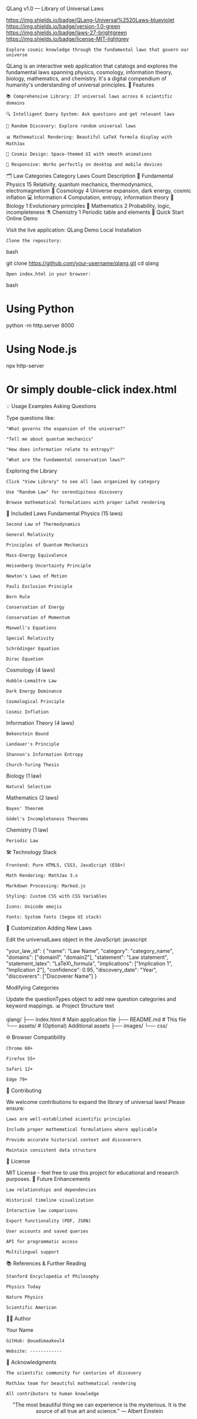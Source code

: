 QLang v1.0 — Library of Universal Laws

https://img.shields.io/badge/QLang-Universal%2520Laws-blueviolet
https://img.shields.io/badge/version-1.0-green
https://img.shields.io/badge/laws-27-brightgreen
https://img.shields.io/badge/license-MIT-lightgrey

    Explore cosmic knowledge through the fundamental laws that govern our universe

QLang is an interactive web application that catalogs and explores the fundamental laws spanning physics, cosmology, information theory, biology, mathematics, and chemistry. It's a digital compendium of humanity's understanding of universal principles.
🌟 Features

    📚 Comprehensive Library: 27 universal laws across 6 scientific domains

    🔍 Intelligent Query System: Ask questions and get relevant laws

    🎲 Random Discovery: Explore random universal laws

    📊 Mathematical Rendering: Beautiful LaTeX formula display with MathJax

    🎨 Cosmic Design: Space-themed UI with smooth animations

    📱 Responsive: Works perfectly on desktop and mobile devices

🗂️ Law Categories
Category	Laws Count	Description
🔬 Fundamental Physics	15	Relativity, quantum mechanics, thermodynamics, electromagnetism
🌌 Cosmology	4	Universe expansion, dark energy, cosmic inflation
💻 Information	4	Computation, entropy, information theory
🧬 Biology	1	Evolutionary principles
📐 Mathematics	2	Probability, logic, incompleteness
⚗️ Chemistry	1	Periodic table and elements
🚀 Quick Start
Online Demo

Visit the live application: QLang Demo
Local Installation

    Clone the repository:

bash

git clone https://github.com/your-username/qlang.git
cd qlang

    Open index.html in your browser:

bash

# Using Python
python -m http.server 8000

# Using Node.js
npx http-server

# Or simply double-click index.html

💡 Usage Examples
Asking Questions

Type questions like:

    "What governs the expansion of the universe?"

    "Tell me about quantum mechanics"

    "How does information relate to entropy?"

    "What are the fundamental conservation laws?"

Exploring the Library

    Click "View Library" to see all laws organized by category

    Use "Random Law" for serendipitous discovery

    Browse mathematical formulations with proper LaTeX rendering

🧩 Included Laws
Fundamental Physics (15 laws)

    Second Law of Thermodynamics

    General Relativity

    Principles of Quantum Mechanics

    Mass-Energy Equivalence

    Heisenberg Uncertainty Principle

    Newton's Laws of Motion

    Pauli Exclusion Principle

    Born Rule

    Conservation of Energy

    Conservation of Momentum

    Maxwell's Equations

    Special Relativity

    Schrödinger Equation

    Dirac Equation

Cosmology (4 laws)

    Hubble-Lemaître Law

    Dark Energy Dominance

    Cosmological Principle

    Cosmic Inflation

Information Theory (4 laws)

    Bekenstein Bound

    Landauer's Principle

    Shannon's Information Entropy

    Church-Turing Thesis

Biology (1 law)

    Natural Selection

Mathematics (2 laws)

    Bayes' Theorem

    Gödel's Incompleteness Theorems

Chemistry (1 law)

    Periodic Law

🛠️ Technology Stack

    Frontend: Pure HTML5, CSS3, JavaScript (ES6+)

    Math Rendering: MathJax 3.x

    Markdown Processing: Marked.js

    Styling: Custom CSS with CSS Variables

    Icons: Unicode emojis

    Fonts: System fonts (Segoe UI stack)

🔧 Customization
Adding New Laws

Edit the universalLaws object in the JavaScript:
javascript

"your_law_id": {
    "name": "Law Name",
    "category": "category_name",
    "domains": ["domain1", "domain2"],
    "statement": "Law statement",
    "statement_latex": "LaTeX\\_formula",
    "implications": ["Implication 1", "Implication 2"],
    "confidence": 0.95,
    "discovery_date": "Year",
    "discoverers": ["Discoverer Name"]
}

Modifying Categories

Update the questionTypes object to add new question categories and keyword mappings.
📊 Project Structure
text

qlang/
├── index.html          # Main application file
├── README.md           # This file
└── assets/             # (Optional) Additional assets
    ├── images/
    └── css/

🌐 Browser Compatibility

    Chrome 60+

    Firefox 55+

    Safari 12+

    Edge 79+

🤝 Contributing

We welcome contributions to expand the library of universal laws! Please ensure:

    Laws are well-established scientific principles

    Include proper mathematical formulations where applicable

    Provide accurate historical context and discoverers

    Maintain consistent data structure

📜 License

MIT License - feel free to use this project for educational and research purposes.
🎯 Future Enhancements

    Law relationships and dependencies

    Historical timeline visualization

    Interactive law comparisons

    Export functionality (PDF, JSON)

    User accounts and saved queries

    API for programmatic access

    Multilingual support

📚 References & Further Reading

    Stanford Encyclopedia of Philosophy

    Physics Today

    Nature Physics

    Scientific American

👨‍💻 Author

Your Name

    GitHub: @ouadimaakoul4

    Website: ------------

🙏 Acknowledgments

    The scientific community for centuries of discovery

    MathJax team for beautiful mathematical rendering

    All contributors to human knowledge

<div align="center">

"The most beautiful thing we can experience is the mysterious. It is the source of all true art and science."
— Albert Einstein
</div>
